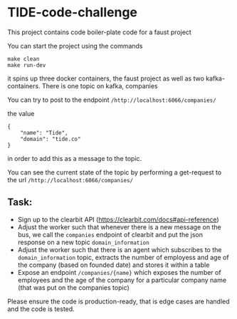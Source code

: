TIDE-code-challenge
====================

This project contains code boiler-plate code for a faust project


You can start the project using the commands


```
make clean
make run-dev
```

it spins up three docker containers, the faust project as well as two kafka-containers. There is one topic on kafka, companies


You can try to post to the endpoint `/http://localhost:6066/companies/` 

the value

```
{
	"name": "Tide",
	"domain": "tide.co"
}
```

in order to add this as a message to the topic.

You can see the current state of the topic by performing a get-request to the url `/http://localhost:6066/companies/` 


Task:
--------
- Sign up to the clearbit API (https://clearbit.com/docs#api-reference)
- Adjust the worker such that whenever there is a new message on the bus, we call the `companies` endpoint of clearbit and put the json response on 
a new topic `domain_information`
- Adjust the worker such that there is an agent which subscribes to the `domain_information` topic, extracts the number of employess and age of the
 company (based on founded date) and stores it within a table 
- Expose an endpoint `/companies/{name}` which exposes the number of employees and the age of the company for a particular company name (that was put
 on the companies topic)

Please ensure the code is production-ready, that is edge cases are handled and the code is tested.